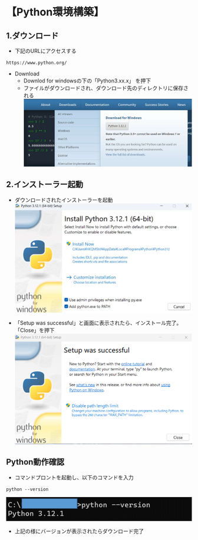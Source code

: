 # 【Python環境構築】

## 1.ダウンロード
- 下記のURLにアクセスする
```
https://www.python.org/
```

- Download
  - Downlod for windowsの下の「Python3.xx.x」 を押下
  - ファイルがダウンロードされ、ダウンロード先のディレクトリに保存される
![Alt text](./img/img1.png)

## 2.インストーラー起動
- ダウンロードされたインストーラーを起動
![Alt text](./img/img2.png)

- 「Setup was successful」と画面に表示されたら、インストール完了。「Close」を押下
![Alt text](./img/img4.png)

## Python動作確認
- コマンドプロントを起動し、以下のコマンドを入力
```
python --version
```
![Alt text](./img/img5.png)
- 上記の様にバージョンが表示されたらダウンロード完了
